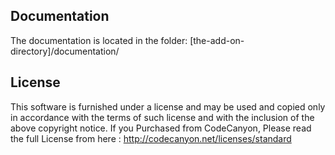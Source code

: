 

## Documentation

The documentation is located in the folder: [the-add-on-directory]/documentation/


## License

This software is furnished under a license and may be used and copied only in accordance with the terms of such license and with the inclusion of the above copyright notice. If you Purchased from CodeCanyon, Please read the full License from here : http://codecanyon.net/licenses/standard
